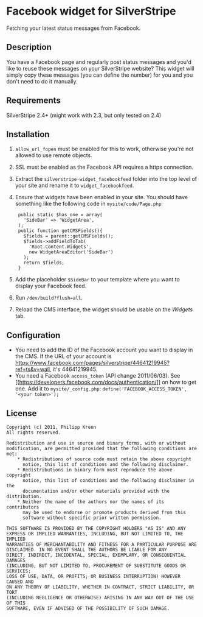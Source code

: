 # Facebook widget for SilverStripe
Fetching your latest status messages from Facebook.


## Description
You have a Facebook page and regularly post status messages and you'd like to reuse these messages on your SilverStripe website? This widget will simply copy these messages (you can define the number) for you and you don't need to do it manually.


## Requirements
SilverStripe 2.4+ (might work with 2.3, but only tested on 2.4)


## Installation
1. ``allow_url_fopen`` must be enabled for this to work, otherwise you're not allowed to use remote objects.
2. SSL must be enabled as the Facebook API requires a https connection.
3. Extract the ``silverstripe-widget_facebookfeed`` folder into the top level of your site and rename it to ``widget_facebookfeed``.
4. Ensure that widgets have been enabled in your site. You should have something like the following code in ``mysite/code/Page.php``:

        public static $has_one = array(
          'SideBar' => 'WidgetArea',
        );
        public function getCMSFields(){
          $fields = parent::getCMSFields();
          $fields->addFieldToTab(
            'Root.Content.Widgets',
            new WidgetAreaEditor('SideBar')
          );
          return $fields;
        }

5. Add the placeholder ``$SideBar`` to your template where you want to display your Facebook feed.
6. Run ``/dev/build?flush=all``.
7. Reload the CMS interface, the widget should be usable on the *Widgets* tab.


## Configuration
* You need to add the ID of the Facebook account you want to display in the CMS. If the URL of your account is https://www.facebook.com/pages/silverstripe/44641219945?ref=ts&v=wall, it's 44641219945.
* You need a Facebook ``access_token`` (API change 2011/06/03). See [[https://developers.facebook.com/docs/authentication/]] on how to get one. Add it to ``mysite/_config.php``: ``define('FACEBOOK_ACCESS_TOKEN', '<your token>');``



## License
    Copyright (c) 2011, Philipp Krenn
    All rights reserved.
   
    Redistribution and use in source and binary forms, with or without
    modification, are permitted provided that the following conditions are met:
        * Redistributions of source code must retain the above copyright
          notice, this list of conditions and the following disclaimer.
        * Redistributions in binary form must reproduce the above copyright
          notice, this list of conditions and the following disclaimer in the
          documentation and/or other materials provided with the distribution.
        * Neither the name of the authors nor the names of its contributors
          may be used to endorse or promote products derived from this
          software without specific prior written permission.

    THIS SOFTWARE IS PROVIDED BY THE COPYRIGHT HOLDERS "AS IS" AND ANY
    EXPRESS OR IMPLIED WARRANTIES, INCLUDING, BUT NOT LIMITED TO, THE IMPLIED
    WARRANTIES OF MERCHANTABILITY AND FITNESS FOR A PARTICULAR PURPOSE ARE
    DISCLAIMED. IN NO EVENT SHALL THE AUTHORS BE LIABLE FOR ANY
    DIRECT, INDIRECT, INCIDENTAL, SPECIAL, EXEMPLARY, OR CONSEQUENTIAL DAMAGES
    (INCLUDING, BUT NOT LIMITED TO, PROCUREMENT OF SUBSTITUTE GOODS OR SERVICES;
    LOSS OF USE, DATA, OR PROFITS; OR BUSINESS INTERRUPTION) HOWEVER CAUSED AND
    ON ANY THEORY OF LIABILITY, WHETHER IN CONTRACT, STRICT LIABILITY, OR TORT
    (INCLUDING NEGLIGENCE OR OTHERWISE) ARISING IN ANY WAY OUT OF THE USE OF THIS
    SOFTWARE, EVEN IF ADVISED OF THE POSSIBILITY OF SUCH DAMAGE.